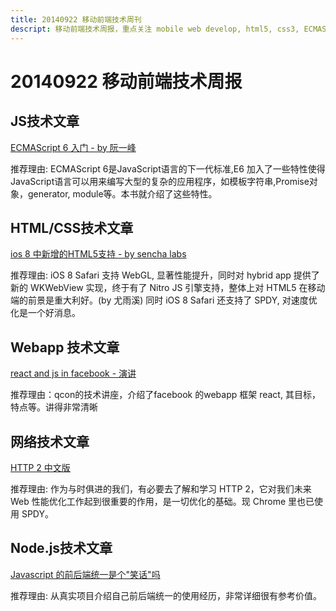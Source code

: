 ```yaml
---
title: 20140922 移动前端技术周刊
descript: 移动前端技术周报，重点关注 mobile web develop, html5, css3, ECMAScript 6, node.js 等前沿技术。
---
```


# 20140922 移动前端技术周报

## JS技术文章

[ECMAScript 6 入门 - by 阮一峰](http://es6.ruanyifeng.com/)

推荐理由: ECMAScript 6是JavaScript语言的下一代标准,E6 加入了一些特性使得JavaScript语言可以用来编写大型的复杂的应用程序，如模板字符串,Promise对象，generator, module等。本书就介绍了这些特性。

## HTML/CSS技术文章

[ios 8 中新增的HTML5支持 - by sencha labs](http://www.sencha.com/blog/apple-shows-love-for-html5-with-ios-8)

推荐理由: iOS 8 Safari 支持 WebGL, 显著性能提升，同时对 hybrid app 提供了新的 WKWebView 实现，终于有了 Nitro JS 引擎支持，整体上对 HTML5 在移动端的前景是重大利好。(by 尤雨溪) 同时 iOS 8 Safari 还支持了 SPDY, 对速度优化是一个好消息。

## Webapp 技术文章

[react and js in facebook - 演讲](http://www.infoq.com/cn/presentations/react-js-and-javascript-in-facebook)

推荐理由：qcon的技术讲座，介绍了facebook 的webapp 框架 react, 其目标，特点等。讲得非常清晰

## 网络技术文章

[HTTP 2 中文版](http://fex.baidu.com/blog/2014/09/http-2.0/)

推荐理由: 作为与时俱进的我们，有必要去了解和学习 HTTP 2，它对我们未来 Web 性能优化工作起到很重要的作用，是一切优化的基础。现 Chrome 里也已使用 SPDY。

## Node.js技术文章

[Javascript 的前后端统一是个"笑话"吗](http://www.jianshu.com/p/5f6637bf15fd)

推荐理由: 从真实项目介绍自己前后端统一的使用经历，非常详细很有参考价值。
